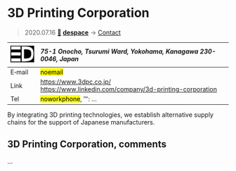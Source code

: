 # 3D Printing Corporation
> 2020.07.16 **[🚀](../index/index.md) [despace](index.md)** → [Contact](contact.md)

|[![](f/contact/3d_printing_corp_logo1_thumb.png)](f/contact/3d_printing_corp_logo1.png)|*75-1 Onocho, Tsurumi Ward, Yokohama, Kanagawa 230-0046, Japan*|
|:--|:--|
|E‑mail| <mark>noemail</mark> |
|Link| <https://www.3dpc.co.jp/><br> <https://www.linkedin.com/company/3d-printing-corporation> |
|Tel| <mark>noworkphone</mark>, ℻: … |

By integrating 3D printing technologies, we establish alternative supply chains for the support of Japanese manufacturers.

<p style="page-break-after:always"> </p>

## 3D Printing Corporation, comments

…

